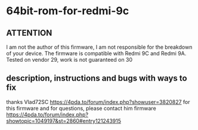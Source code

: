 # 64bit-rom-for-redmi-9c

## ATTENTION
I am not the author of this firmware, I am not responsible for the breakdown of your device. The firmware is compatible with Redmi 9C and Redmi 9A.
Tested on vendor 29, work is not guaranteed on 30

## description, instructions and bugs with ways to fix
thanks Vlad72SC https://4pda.to/forum/index.php?showuser=3820827 for this firmware and for questions, please contact him
firmware https://4pda.to/forum/index.php?showtopic=1049197&st=2860#entry121243915
